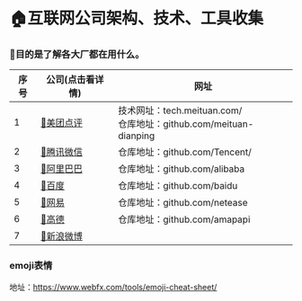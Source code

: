# 🏠互联网公司架构、技术、工具收集

### :office:目的是了解各大厂都在用什么。

| 序号 | 公司(点击看详情)                                             | 网址                                                         |
| ---- | ------------------------------------------------------------ | ------------------------------------------------------------ |
| 1    | [:bank:美团点评](https://github.com/sekift/architecture-of-internet/tree/main/meituan-dianping) | 技术网址：tech.meituan.com/<br />仓库地址：github.com/meituan-dianping |
| 2    | [:hotel:腾讯微信](https://github.com/sekift/architecture-of-internet/tree/main/tencent) | 仓库地址：github.com/Tencent/                                |
| 3    | [:department_store:阿里巴巴](https://github.com/sekift/architecture-of-internet/tree/main/alibaba) | 仓库地址：github.com/alibaba                                 |
| 4    | [:house_with_garden:百度](https://github.com/sekift/architecture-of-internet/tree/main/baidu) | 仓库地址：github.com/baidu                                   |
| 5    | [:post_office:网易](https://github.com/sekift/architecture-of-internet/tree/main/netease) | 仓库地址：github.com/netease                                 |
| 6    | [:love_hotel:高德](https://github.com/sekift/architecture-of-internet/tree/maian/map) | 仓库地址：github.com/amapapi                                 |
| 7    | [:convenience_store:新浪微博](https://github.com/sekift/architecture-of-internet/tree/main/sinaweibo) |                                                              |



### emoji表情

地址：https://www.webfx.com/tools/emoji-cheat-sheet/